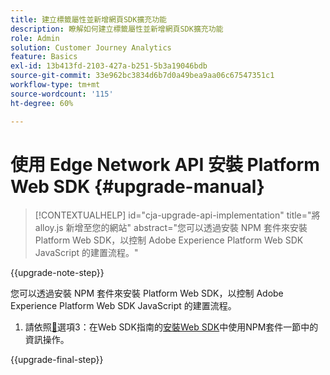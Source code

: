 ```yaml
---
title: 建立標籤屬性並新增網頁SDK擴充功能
description: 瞭解如何建立標籤屬性並新增網頁SDK擴充功能
role: Admin
solution: Customer Journey Analytics
feature: Basics
exl-id: 13b413fd-2103-427a-b251-5b3a19046bdb
source-git-commit: 33e962bc3834d6b7d0a49bea9aa06c67547351c1
workflow-type: tm+mt
source-wordcount: '115'
ht-degree: 60%

---
```


# 使用 Edge Network API 安裝 Platform Web SDK {#upgrade-manual}

<!-- markdownlint-disable MD034 -->

>[!CONTEXTUALHELP]
>id="cja-upgrade-api-implementation"
>title="將 alloy.js 新增至您的網站"
>abstract="您可以透過安裝 NPM 套件來安裝 Platform Web SDK，以控制 Adobe Experience Platform Web SDK JavaScript 的建置流程。"

<!-- markdownlint-enable MD034 -->

{{upgrade-note-step}}

您可以透過安裝 NPM 套件來安裝 Platform Web SDK，以控制 Adobe Experience Platform Web SDK JavaScript 的建置流程。

1. 請依照[&#128279;](https://experienceleague.adobe.com/en/docs/experience-platform/edge/fundamentals/installing-the-sdk#option-3-using-the-npm-package)選項3：在Web SDK指南的[安裝Web SDK](https://experienceleague.adobe.com/en/docs/experience-platform/edge/fundamentals/installing-the-sdk)中使用NPM套件一節中的資訊操作。

{{upgrade-final-step}}

